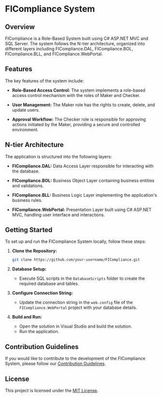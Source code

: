 # FICompliance System

## Overview

FICompliance is a Role-Based System built using C# ASP.NET MVC and SQL Server. The system follows the N-tier architecture, organized into different layers including FICompliance.DAL, FICompliance.BOL, FICompliance.BLL, and FICompliance.WebPortal.

## Features

The key features of the system include:

- **Role-Based Access Control:** The system implements a role-based access control mechanism with the roles of Maker and Checker.

- **User Management:** The Maker role has the rights to create, delete, and update users. 

- **Approval Workflow:** The Checker role is responsible for approving actions initiated by the Maker, providing a secure and controlled environment.

## N-tier Architecture

The application is structured into the following layers:

- **FICompliance.DAL:** Data Access Layer responsible for interacting with the database.
  
- **FICompliance.BOL:** Business Object Layer containing business entities and validations.

- **FICompliance.BLL:** Business Logic Layer implementing the application's business rules.

- **FICompliance.WebPortal:** Presentation Layer built using C# ASP.NET MVC, handling user interface and interactions.

## Getting Started

To set up and run the FICompliance System locally, follow these steps:

1. **Clone the Repository:**
    ```bash
    git clone https://github.com/your-username/FICompliance.git
    ```

2. **Database Setup:**
    - Execute SQL scripts in the `DatabaseScripts` folder to create the required database and tables.

3. **Configure Connection String:**
    - Update the connection string in the `web.config` file of the `FICompliance.WebPortal` project with your database details.

4. **Build and Run:**
    - Open the solution in Visual Studio and build the solution.
    - Run the application.

## Contribution Guidelines

If you would like to contribute to the development of the FICompliance System, please follow our [Contribution Guidelines](CONTRIBUTING.md).

## License

This project is licensed under the [MIT License](LICENSE).
